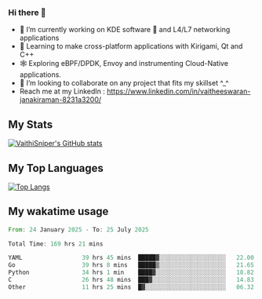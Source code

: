 ### Hi there 👋

- 🔭 I’m currently working on KDE software 💓 and L4/L7 networking applications 
- 📖 Learning to make cross-platform applications with Kirigami, Qt and C++
- 🕸️ Exploring eBPF/DPDK, Envoy and instrumenting Cloud-Native applications. 
- 👯 I’m looking to collaborate on any project that fits my skillset ^_^
- Reach me at my LinkedIn : https://www.linkedin.com/in/vaitheeswaran-janakiraman-8231a3200/

## My Stats
[![VaithiSniper's GitHub stats](https://github-readme-stats.vercel.app/api?username=VaithiSniper&hide=stars&theme=radical)](https://github.com/anuraghazra/github-readme-stats)

## My Top Languages

[![Top Langs](https://github-readme-stats.vercel.app/api/top-langs/?username=VaithiSniper&layout=compact)](https://github.com/anuraghazra/github-readme-stats)

## My wakatime usage

<!--START_SECTION:waka-->

```rust
From: 24 January 2025 - To: 25 July 2025

Total Time: 169 hrs 21 mins

YAML                 39 hrs 45 mins  █████▓░░░░░░░░░░░░░░░░░░░   22.00 %
Go                   39 hrs 8 mins   █████▒░░░░░░░░░░░░░░░░░░░   21.65 %
Python               34 hrs 1 min    ████▓░░░░░░░░░░░░░░░░░░░░   18.82 %
C                    26 hrs 48 mins  ███▓░░░░░░░░░░░░░░░░░░░░░   14.83 %
Other                11 hrs 25 mins  █▓░░░░░░░░░░░░░░░░░░░░░░░   06.32 %
```

<!--END_SECTION:waka-->
